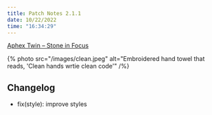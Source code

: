 ```yaml
---
title: Patch Notes 2.1.1
date: 10/22/2022
time: "16:34:29"
---
```


[Aphex Twin – Stone in Focus](https://youtu.be/8ET1vST_xKc)

{% photo src="/images/clean.jpeg" alt="Embroidered hand towel that reads, 'Clean hands wrtie clean code'" /%}

## Changelog

- fix(style): improve styles

